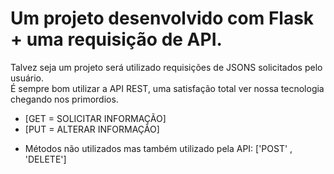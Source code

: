 # Um projeto desenvolvido com Flask + uma requisição de API.
 
 Talvez seja um projeto será utilizado requisições de JSONS solicitados pelo usuário.<br>
 É sempre bom utilizar a API REST, uma satisfação total ver nossa tecnologia chegando nos primordios. <br>

* [GET = SOLICITAR INFORMAÇÃO]
* [PUT = ALTERAR INFORMAÇÃO]

- Métodos não utilizados mas também utilizado pela API: ['POST' , 'DELETE']
